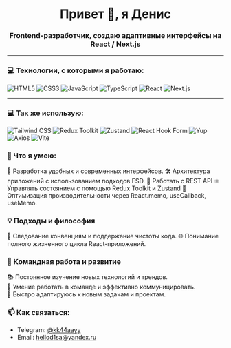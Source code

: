 <h1 align="center">Привет 👋, я Денис</h1>
<h3 align="center">Frontend-разработчик, создаю адаптивные интерфейсы на React / Next.js</h3>

---

### 💻 Технологии, с которыми я работаю:

![HTML5](https://img.shields.io/badge/-HTML5-E34F26?style=flat-square&logo=html5&logoColor=white)
![CSS3](https://img.shields.io/badge/-CSS3-1572B6?style=flat-square&logo=css3)
![JavaScript](https://img.shields.io/badge/-JavaScript-F7DF1E?style=flat-square&logo=javascript&logoColor=black)
![TypeScript](https://img.shields.io/badge/-TypeScript-3178C6?style=flat-square&logo=typescript)
![React](https://img.shields.io/badge/-React-20232A?style=flat-square&logo=react)
![Next.js](https://img.shields.io/badge/-Next.js-black?style=flat-square&logo=next.js)



---


### 💻 Так же использую:
![Tailwind CSS](https://img.shields.io/badge/-TailwindCSS-06B6D4?style=flat-square&logo=tailwindcss)
![Redux Toolkit](https://img.shields.io/badge/-Redux_Toolkit-764ABC?style=flat-square&logo=redux)
![Zustand](https://img.shields.io/badge/-Zustand-black?style=flat-square)
![React Hook Form](https://img.shields.io/badge/-React_Hook_Form-EF4444?style=flat-square)
![Yup](https://img.shields.io/badge/-Yup-7F52FF?style=flat-square)
![Axios](https://img.shields.io/badge/-Axios-5A29E4?style=flat-square&logo=axios)
![Vite](https://img.shields.io/badge/-Vite-646CFF?style=flat-square&logo=vite&logoColor=white)

### 🌟 Что я умею:

🎨 Разработка удобных и современных интерфейсов.
🛠️ Архитектура приложений с использованием подходов FSD.
🚀 Работать с REST API
⚛️ Управлять состоянием с помощью Redux Toolkit и Zustand
🧠 Оптимизация производительности через React.memo, useCallback, useMemo.

 ### 💡 Подходы и философия
📏 Следование конвенциям и поддержание чистоты кода.
🌐 Понимание полного жизненного цикла React-приложений.

### 🚀 Командная работа и развитие
📚 Постоянное изучение новых технологий и трендов.  
🤝 Умение работать в команде и эффективно коммуницировать.  
🧩 Быстро адаптируюсь к новым задачам и проектам.

### 📫 Как связаться:
- Telegram: [@kk44aayy](https://t.me/kk44aayy)
- Email: hellod1sa@yandex.ru





